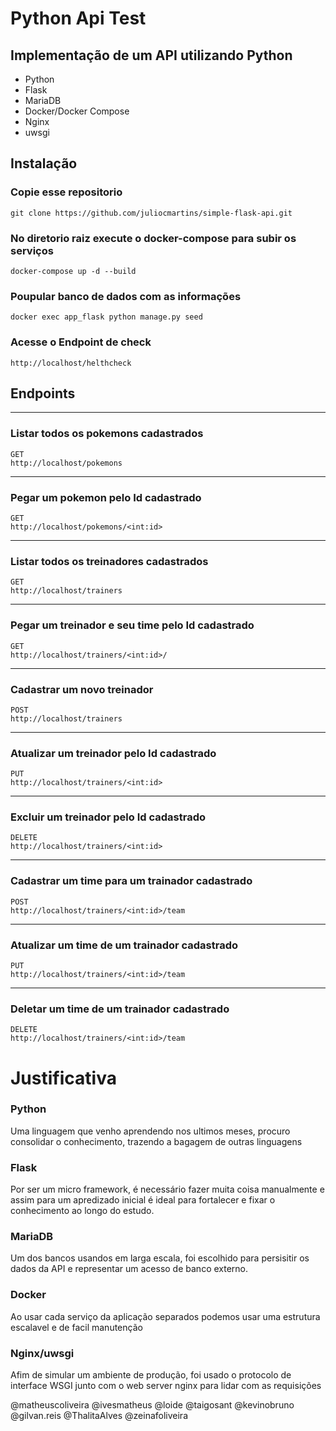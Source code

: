 # Python Api Test

## Implementação de um API utilizando Python

- Python
- Flask
- MariaDB
- Docker/Docker Compose
- Nginx
- uwsgi

## Instalação

### **Copie esse repositorio**
```
git clone https://github.com/juliocmartins/simple-flask-api.git
```
### **No diretorio raiz execute o docker-compose para subir os serviços**
``` 
docker-compose up -d --build
```
### **Poupular banco de dados com as informações**

```
docker exec app_flask python manage.py seed
```
### **Acesse o Endpoint de check**
```
http://localhost/helthcheck
```

## Endpoints

---
### **Listar todos os pokemons cadastrados**
```
GET
http://localhost/pokemons
```
---
### **Pegar um pokemon pelo Id cadastrado**
```
GET
http://localhost/pokemons/<int:id>
```
---
### **Listar todos os treinadores cadastrados**
```
GET
http://localhost/trainers
```
---
### **Pegar um treinador e seu time pelo Id cadastrado**
```
GET
http://localhost/trainers/<int:id>/
```
---
### **Cadastrar um novo treinador**
```
POST
http://localhost/trainers
```
---
### **Atualizar um treinador pelo Id cadastrado**
```
PUT
http://localhost/trainers/<int:id>
```
---
### **Excluir um treinador pelo Id cadastrado**
```
DELETE
http://localhost/trainers/<int:id>
```
---
### **Cadastrar um time para um trainador cadastrado**
```
POST
http://localhost/trainers/<int:id>/team
```
---
### **Atualizar um time de um trainador cadastrado**
```
PUT
http://localhost/trainers/<int:id>/team
```
---
### **Deletar um time de um trainador cadastrado**
```
DELETE
http://localhost/trainers/<int:id>/team
```

# Justificativa

### Python
Uma linguagem que venho aprendendo nos ultimos meses, procuro consolidar o conhecimento, trazendo a bagagem de outras linguagens

### Flask
Por ser um micro framework, é necessário fazer muita coisa manualmente e assim para um apredizado inicial é ideal para fortalecer e fixar o conhecimento ao longo do estudo.

### MariaDB 
Um dos bancos usandos em larga escala, foi escolhido para persisitir os dados da API e representar um acesso de banco externo.

### Docker
Ao usar cada serviço da aplicação separados podemos usar uma estrutura escalavel e de facil manutenção

### Nginx/uwsgi
Afim de simular um ambiente de produção, foi usado o protocolo de interface WSGI junto com o web server nginx para lidar com as requisições


@matheuscoliveira
@ivesmatheus
@loide
@taigosant
@kevinobruno
@gilvan.reis
@ThalitaAlves
@zeinafoliveira